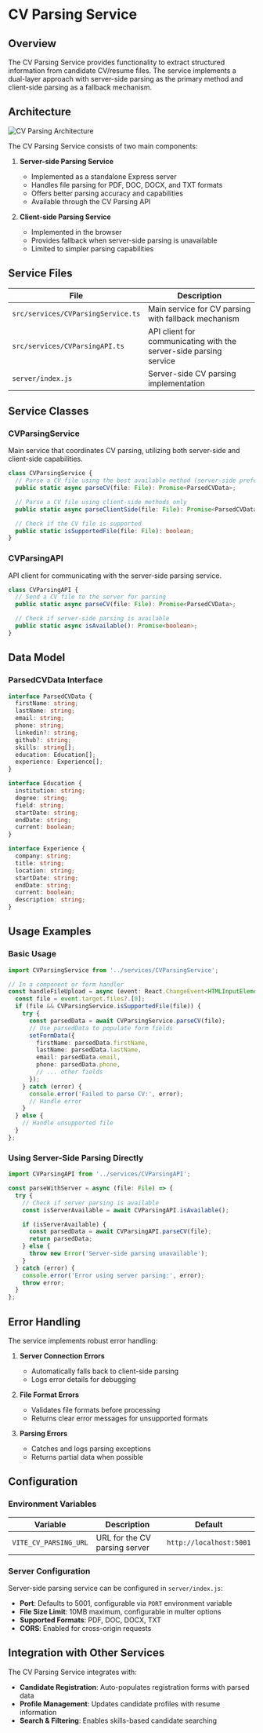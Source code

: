 # CV Parsing Service

## Overview

The CV Parsing Service provides functionality to extract structured information from candidate CV/resume files. The service implements a dual-layer approach with server-side parsing as the primary method and client-side parsing as a fallback mechanism.

## Architecture

![CV Parsing Architecture](../../assets/cv-parsing-architecture.png)

The CV Parsing Service consists of two main components:

1. **Server-side Parsing Service**

   - Implemented as a standalone Express server
   - Handles file parsing for PDF, DOC, DOCX, and TXT formats
   - Offers better parsing accuracy and capabilities
   - Available through the CV Parsing API

2. **Client-side Parsing Service**
   - Implemented in the browser
   - Provides fallback when server-side parsing is unavailable
   - Limited to simpler parsing capabilities

## Service Files

| File                               | Description                                                       |
| ---------------------------------- | ----------------------------------------------------------------- |
| `src/services/CVParsingService.ts` | Main service for CV parsing with fallback mechanism               |
| `src/services/CVParsingAPI.ts`     | API client for communicating with the server-side parsing service |
| `server/index.js`                  | Server-side CV parsing implementation                             |

## Service Classes

### CVParsingService

Main service that coordinates CV parsing, utilizing both server-side and client-side capabilities.

```typescript
class CVParsingService {
  // Parse a CV file using the best available method (server-side preferred)
  public static async parseCV(file: File): Promise<ParsedCVData>;

  // Parse a CV file using client-side methods only
  public static async parseClientSide(file: File): Promise<ParsedCVData>;

  // Check if the CV file is supported
  public static isSupportedFile(file: File): boolean;
}
```

### CVParsingAPI

API client for communicating with the server-side parsing service.

```typescript
class CVParsingAPI {
  // Send a CV file to the server for parsing
  public static async parseCV(file: File): Promise<ParsedCVData>;

  // Check if server-side parsing is available
  public static async isAvailable(): Promise<boolean>;
}
```

## Data Model

### ParsedCVData Interface

```typescript
interface ParsedCVData {
  firstName: string;
  lastName: string;
  email: string;
  phone: string;
  linkedin?: string;
  github?: string;
  skills: string[];
  education: Education[];
  experience: Experience[];
}

interface Education {
  institution: string;
  degree: string;
  field: string;
  startDate: string;
  endDate: string;
  current: boolean;
}

interface Experience {
  company: string;
  title: string;
  location: string;
  startDate: string;
  endDate: string;
  current: boolean;
  description: string;
}
```

## Usage Examples

### Basic Usage

```typescript
import CVParsingService from '../services/CVParsingService';

// In a component or form handler
const handleFileUpload = async (event: React.ChangeEvent<HTMLInputElement>) => {
  const file = event.target.files?.[0];
  if (file && CVParsingService.isSupportedFile(file)) {
    try {
      const parsedData = await CVParsingService.parseCV(file);
      // Use parsedData to populate form fields
      setFormData({
        firstName: parsedData.firstName,
        lastName: parsedData.lastName,
        email: parsedData.email,
        phone: parsedData.phone,
        // ... other fields
      });
    } catch (error) {
      console.error('Failed to parse CV:', error);
      // Handle error
    }
  } else {
    // Handle unsupported file
  }
};
```

### Using Server-Side Parsing Directly

```typescript
import CVParsingAPI from '../services/CVParsingAPI';

const parseWithServer = async (file: File) => {
  try {
    // Check if server parsing is available
    const isServerAvailable = await CVParsingAPI.isAvailable();

    if (isServerAvailable) {
      const parsedData = await CVParsingAPI.parseCV(file);
      return parsedData;
    } else {
      throw new Error('Server-side parsing unavailable');
    }
  } catch (error) {
    console.error('Error using server parsing:', error);
    throw error;
  }
};
```

## Error Handling

The service implements robust error handling:

1. **Server Connection Errors**

   - Automatically falls back to client-side parsing
   - Logs error details for debugging

2. **File Format Errors**

   - Validates file formats before processing
   - Returns clear error messages for unsupported formats

3. **Parsing Errors**
   - Catches and logs parsing exceptions
   - Returns partial data when possible

## Configuration

### Environment Variables

| Variable              | Description                   | Default                 |
| --------------------- | ----------------------------- | ----------------------- |
| `VITE_CV_PARSING_URL` | URL for the CV parsing server | `http://localhost:5001` |

### Server Configuration

Server-side parsing service can be configured in `server/index.js`:

- **Port**: Defaults to 5001, configurable via `PORT` environment variable
- **File Size Limit**: 10MB maximum, configurable in multer options
- **Supported Formats**: PDF, DOC, DOCX, TXT
- **CORS**: Enabled for cross-origin requests

## Integration with Other Services

The CV Parsing Service integrates with:

- **Candidate Registration**: Auto-populates registration forms with parsed data
- **Profile Management**: Updates candidate profiles with resume information
- **Search & Filtering**: Enables skills-based candidate searching

